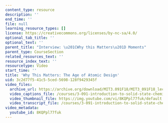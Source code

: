 ```yaml
---
content_type: resource
description: ''
end_time: ''
file: null
learning_resource_types: []
license: https://creativecommons.org/licenses/by-nc-sa/4.0/
optional_tab_title: ''
optional_text: ''
parent_title: "Interview: \u201CWhy this Matters\u201D Moments"
parent_type: CourseSection
related_resources_text: ''
resource_index_text: ''
resourcetype: Video
start_time: ''
title: 'Why This Matters: The Age of Atomic Design'
uid: 3c2d77f5-41c5-5ced-5698-128f9429345f
video_files:
  archive_url: https://archive.org/download/MIT3.091F18/MIT3_091F18_lec01_wtm_300k.mp4
  video_captions_file: /courses/3-091-introduction-to-solid-state-chemistry-fall-2018/8KQPpl77fuk_captions.webvtt
  video_thumbnail_file: https://img.youtube.com/vi/8KQPpl77fuk/default.jpg
  video_transcript_file: /courses/3-091-introduction-to-solid-state-chemistry-fall-2018/906e234022dee2b5b8f25bc46c0acebe_8KQPpl77fuk.pdf
video_metadata:
  youtube_id: 8KQPpl77fuk
---
```

